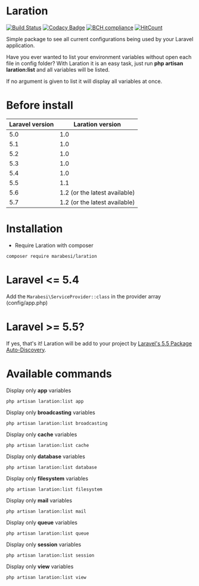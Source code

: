 # Laration

[![Build Status](https://travis-ci.org/marabesi/laration.svg?branch=master)](https://travis-ci.org/marabesi/laration)
[![Codacy Badge](https://api.codacy.com/project/badge/Grade/0cf8dab7c61944988d9e2da8edae44cc)](https://packagist.org/packages/marabesi/laration)
[![BCH compliance](https://bettercodehub.com/edge/badge/marabesi/laration?branch=master)](https://bettercodehub.com/)
[![HitCount](http://hits.dwyl.io/marabesi/laration.svg)](http://hits.dwyl.io/marabesi/laration)

Simple package to see all current configurations being used by your Laravel application.

Have you ever wanted to list your environment variables without open each file in config folder? With Laration it is an easy task, just run **php artisan laration:list** and all variables will be listed.

If no argument is given to list it will display all variables at once.

# Before install

|Laravel version|Laration version|
|---------------|----------------|
|5.0| 1.0|
|5.1| 1.0|
|5.2| 1.0|
|5.3| 1.0|
|5.4| 1.0|
|5.5| 1.1|
|5.6| 1.2 (or the latest available)|
|5.7| 1.2 (or the latest available)|

# Installation

- Require Laration with composer

```
composer require marabesi/laration
```

# Laravel <= 5.4

Add the `Marabesi\ServiceProvider::class` in the provider array (config/app.php)
 
# Laravel >= 5.5?

If yes, that's it! Laration will be add to your project by [Laravel's 5.5 Package Auto-Discovery](https://laravel.com/docs/5.5/packages#package-discovery).

# Available commands

Display only **app** variables

```
php artisan laration:list app
```

Display only **broadcasting** variables

```
php artisan laration:list broadcasting
```

Display only **cache** variables

```
php artisan laration:list cache
```

Display only **database** variables

```
php artisan laration:list database
```

Display only **filesystem** variables

```
php artisan laration:list filesystem
```

Display only **mail** variables

```
php artisan laration:list mail
```

Display only **queue** variables

```
php artisan laration:list queue
```

Display only **session** variables

```
php artisan laration:list session
```

Display only **view** variables

```
php artisan laration:list view
```
